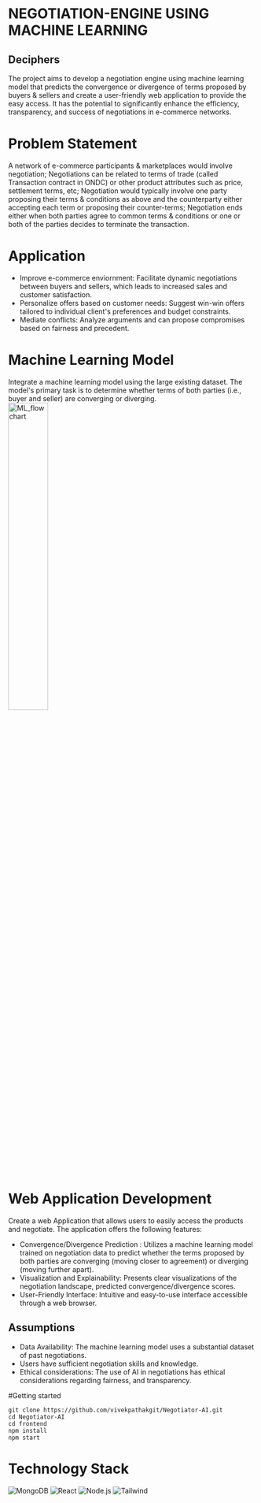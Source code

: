 # NEGOTIATION-ENGINE USING MACHINE LEARNING
## Deciphers

The project aims to develop a negotiation engine using machine learning model that predicts the convergence or divergence of terms proposed by buyers & sellers and create a user-friendly web application to provide the easy access. It has the potential to significantly enhance the efficiency, transparency, and success of negotiations in e-commerce networks.

# Problem Statement

A network of e-commerce participants & marketplaces would involve negotiation;
Negotiations can be related to terms of trade (called Transaction contract in ONDC) or other product attributes such as price, settlement terms, etc;
Negotiation would typically involve one party proposing their terms & conditions as above and the counterparty either accepting each term or proposing their counter-terms;
Negotiation ends either when both parties agree to common terms & conditions or one or both of the parties decides to terminate the transaction.

# Application

* Improve e-commerce enviornment: Facilitate dynamic negotiations between buyers and sellers, which leads to increased sales and customer satisfaction.
* Personalize offers based on customer needs: Suggest win-win offers tailored to individual client's preferences and budget constraints.
* Mediate conflicts: Analyze arguments and can propose compromises based on fairness and precedent.

# Machine Learning Model

Integrate a machine learning model using the large existing dataset. The model's primary task is to determine whether terms of both parties (i.e., buyer and seller) are converging or diverging.
<img src="" alt="ML_flowchart" width="40%">

# Web Application Development

Create a web Application that allows users to easily access the products and negotiate. The application offers the following features:
* Convergence/Divergence Prediction : Utilizes a machine learning model trained on negotiation data to predict whether the terms proposed by both parties are converging (moving closer to agreement) or diverging (moving further apart).
* Visualization and Explainability: Presents clear visualizations of the negotiation landscape, predicted convergence/divergence scores.
* User-Friendly Interface: Intuitive and easy-to-use interface accessible through a web browser.

## Assumptions
* Data Availability: The machine learning model uses a substantial dataset of past negotiations.
* Users have sufficient negotiation skills and knowledge.
* Ethical considerations: The use of AI in negotiations has ethical considerations regarding fairness, and transparency.

#Getting started

```
git clone https://github.com/vivekpathakgit/Negotiator-AI.git
cd Negotiator-AI
cd frontend
npm install
npm start
```

# Technology Stack
![MongoDB](https://img.shields.io/badge/-mongodb-333333?style=flat&logo=mongodb)
![React](https://img.shields.io/badge/-React-333333?style=flat&logo=react)
![Node.js](https://img.shields.io/badge/-node.js-333333?style=flat&logo=node.js)
![Tailwind](https://img.shields.io/badge/-tailwind-333333?style=flat&logo=tailwindcss)
